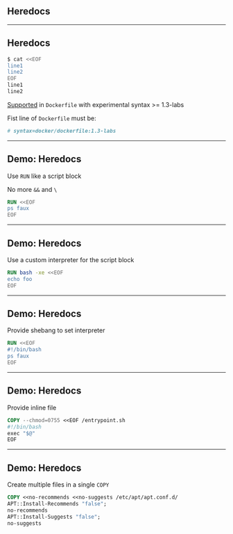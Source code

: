 <!-- .slide: id="heredocs" class="center" style="text-align: center; vertical-align: middle" -->

## Heredocs

---

## Heredocs

```bash
$ cat <<EOF
line1
line2
EOF
line1
line2
```

[Supported](https://github.com/moby/buildkit/blob/master/frontend/dockerfile/docs/syntax.md#here-documents) in `Dockerfile` with experimental syntax >= 1.3-labs

Fist line of `Dockerfile` must be:

```Dockerfile
# syntax=docker/dockerfile:1.3-labs
```

---

## Demo: Heredocs

Use `RUN` like a script block

No more `&&` and `\`

```Dockerfile
RUN <<EOF
ps faux
EOF
```

<!-- include: heredocs-0.command -->

---

## Demo: Heredocs

Use a custom interpreter for the script block

```Dockerfile
RUN bash -xe <<EOF
echo foo
EOF
```

<!-- include: heredocs-1.command -->

---

## Demo: Heredocs

Provide shebang to set interpreter

```Dockerfile
RUN <<EOF
#!/bin/bash
ps faux
EOF
```

<!-- include: heredocs-2.command -->

---

## Demo: Heredocs

Provide inline file

```Dockerfile
COPY --chmod=0755 <<EOF /entrypoint.sh
#!/bin/bash
exec "$@"
EOF
```

<!-- include: heredocs-3.command -->

---

## Demo: Heredocs

Create multiple files in a single `COPY`

```Dockerfile
COPY <<no-recommends <<no-suggests /etc/apt/apt.conf.d/
APT::Install-Recommends "false";
no-recommends
APT::Install-Suggests "false";
no-suggests
```

<!-- include: heredocs-4.command -->
